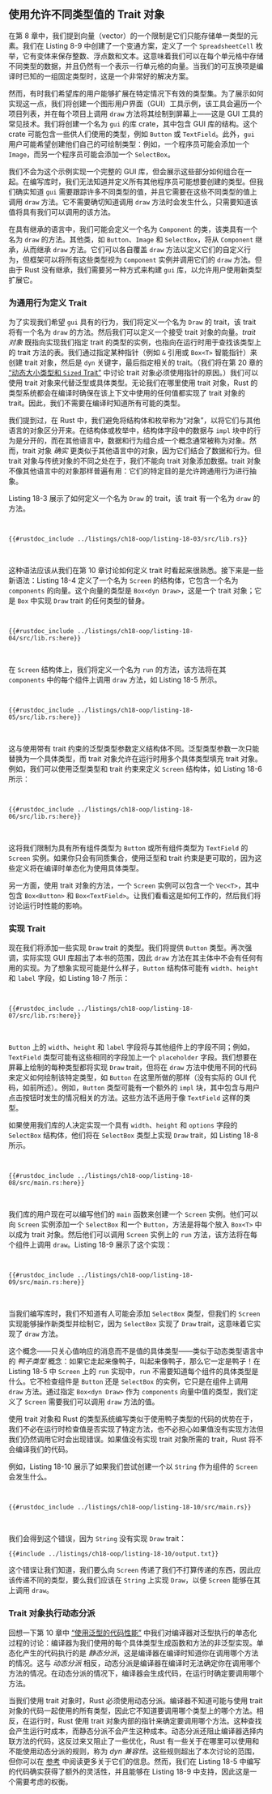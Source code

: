 ## 使用允许不同类型值的 Trait 对象

在第 8 章中，我们提到向量（vector）的一个限制是它们只能存储单一类型的元素。我们在 Listing 8-9 中创建了一个变通方案，定义了一个 `SpreadsheetCell` 枚举，它有变体来保存整数、浮点数和文本。这意味着我们可以在每个单元格中存储不同类型的数据，并且仍然有一个表示一行单元格的向量。当我们的可互换项是编译时已知的一组固定类型时，这是一个非常好的解决方案。

然而，有时我们希望库的用户能够扩展在特定情况下有效的类型集。为了展示如何实现这一点，我们将创建一个图形用户界面（GUI）工具示例，该工具会遍历一个项目列表，并在每个项目上调用 `draw` 方法将其绘制到屏幕上——这是 GUI 工具的常见技术。我们将创建一个名为 `gui` 的库 crate，其中包含 GUI 库的结构。这个 crate 可能包含一些供人们使用的类型，例如 `Button` 或 `TextField`。此外，`gui` 用户可能希望创建他们自己的可绘制类型：例如，一个程序员可能会添加一个 `Image`，而另一个程序员可能会添加一个 `SelectBox`。

我们不会为这个示例实现一个完整的 GUI 库，但会展示这些部分如何组合在一起。在编写库时，我们无法知道并定义所有其他程序员可能想要创建的类型。但我们确实知道 `gui` 需要跟踪许多不同类型的值，并且它需要在这些不同类型的值上调用 `draw` 方法。它不需要确切知道调用 `draw` 方法时会发生什么，只需要知道该值将具有我们可以调用的该方法。

在具有继承的语言中，我们可能会定义一个名为 `Component` 的类，该类具有一个名为 `draw` 的方法。其他类，如 `Button`、`Image` 和 `SelectBox`，将从 `Component` 继承，从而继承 `draw` 方法。它们可以各自覆盖 `draw` 方法以定义它们的自定义行为，但框架可以将所有这些类型视为 `Component` 实例并调用它们的 `draw` 方法。但由于 Rust 没有继承，我们需要另一种方式来构建 `gui` 库，以允许用户使用新类型扩展它。

### 为通用行为定义 Trait

为了实现我们希望 `gui` 具有的行为，我们将定义一个名为 `Draw` 的 trait，该 trait 将有一个名为 `draw` 的方法。然后我们可以定义一个接受 trait 对象的向量。_trait 对象_ 既指向实现我们指定 trait 的类型的实例，也指向在运行时用于查找该类型上的 trait 方法的表。我们通过指定某种指针（例如 `&` 引用或 `Box<T>` 智能指针）来创建 trait 对象，然后是 `dyn` 关键字，最后指定相关的 trait。（我们将在第 20 章的 [“动态大小类型和 `Sized` Trait”][dynamically-sized] 中讨论 trait 对象必须使用指针的原因。）我们可以使用 trait 对象来代替泛型或具体类型。无论我们在哪里使用 trait 对象，Rust 的类型系统都会在编译时确保在该上下文中使用的任何值都实现了 trait 对象的 trait。因此，我们不需要在编译时知道所有可能的类型。

我们提到过，在 Rust 中，我们避免将结构体和枚举称为“对象”，以将它们与其他语言的对象区分开来。在结构体或枚举中，结构体字段中的数据与 `impl` 块中的行为是分开的，而在其他语言中，数据和行为组合成一个概念通常被称为对象。然而，trait 对象 _确实_ 更类似于其他语言中的对象，因为它们结合了数据和行为。但 trait 对象与传统对象的不同之处在于，我们不能向 trait 对象添加数据。trait 对象不像其他语言中的对象那样普遍有用：它们的特定目的是允许跨通用行为进行抽象。

Listing 18-3 展示了如何定义一个名为 `Draw` 的 trait，该 trait 有一个名为 `draw` 的方法。

<Listing number="18-3" file-name="src/lib.rs" caption="`Draw` trait 的定义">

```rust,noplayground
{{#rustdoc_include ../listings/ch18-oop/listing-18-03/src/lib.rs}}
```

</Listing>

这种语法应该从我们在第 10 章讨论如何定义 trait 时看起来很熟悉。接下来是一些新语法：Listing 18-4 定义了一个名为 `Screen` 的结构体，它包含一个名为 `components` 的向量。这个向量的类型是 `Box<dyn Draw>`，这是一个 trait 对象；它是 `Box` 中实现 `Draw` trait 的任何类型的替身。

<Listing number="18-4" file-name="src/lib.rs" caption="定义 `Screen` 结构体，其中 `components` 字段保存实现 `Draw` trait 的 trait 对象向量">

```rust,noplayground
{{#rustdoc_include ../listings/ch18-oop/listing-18-04/src/lib.rs:here}}
```

</Listing>

在 `Screen` 结构体上，我们将定义一个名为 `run` 的方法，该方法将在其 `components` 中的每个组件上调用 `draw` 方法，如 Listing 18-5 所示。

<Listing number="18-5" file-name="src/lib.rs" caption="`Screen` 上的 `run` 方法，它在每个组件上调用 `draw` 方法">

```rust,noplayground
{{#rustdoc_include ../listings/ch18-oop/listing-18-05/src/lib.rs:here}}
```

</Listing>

这与使用带有 trait 约束的泛型类型参数定义结构体不同。泛型类型参数一次只能替换为一个具体类型，而 trait 对象允许在运行时用多个具体类型填充 trait 对象。例如，我们可以使用泛型类型和 trait 约束来定义 `Screen` 结构体，如 Listing 18-6 所示：

<Listing number="18-6" file-name="src/lib.rs" caption="使用泛型和 trait 约束的 `Screen` 结构体及其 `run` 方法的替代实现">

```rust,noplayground
{{#rustdoc_include ../listings/ch18-oop/listing-18-06/src/lib.rs:here}}
```

</Listing>

这将我们限制为具有所有组件类型为 `Button` 或所有组件类型为 `TextField` 的 `Screen` 实例。如果你只会有同质集合，使用泛型和 trait 约束是更可取的，因为这些定义将在编译时单态化为使用具体类型。

另一方面，使用 trait 对象的方法，一个 `Screen` 实例可以包含一个 `Vec<T>`，其中包含 `Box<Button>` 和 `Box<TextField>`。让我们看看这是如何工作的，然后我们将讨论运行时性能的影响。

### 实现 Trait

现在我们将添加一些实现 `Draw` trait 的类型。我们将提供 `Button` 类型。再次强调，实际实现 GUI 库超出了本书的范围，因此 `draw` 方法在其主体中不会有任何有用的实现。为了想象实现可能是什么样子，`Button` 结构体可能有 `width`、`height` 和 `label` 字段，如 Listing 18-7 所示：

<Listing number="18-7" file-name="src/lib.rs" caption="实现 `Draw` trait 的 `Button` 结构体">

```rust,noplayground
{{#rustdoc_include ../listings/ch18-oop/listing-18-07/src/lib.rs:here}}
```

</Listing>

`Button` 上的 `width`、`height` 和 `label` 字段将与其他组件上的字段不同；例如，`TextField` 类型可能有这些相同的字段加上一个 `placeholder` 字段。我们想要在屏幕上绘制的每种类型都将实现 `Draw` trait，但将在 `draw` 方法中使用不同的代码来定义如何绘制该特定类型，如 `Button` 在这里所做的那样（没有实际的 GUI 代码，如前所述）。例如，`Button` 类型可能有一个额外的 `impl` 块，其中包含与用户点击按钮时发生的情况相关的方法。这些方法不适用于像 `TextField` 这样的类型。

如果使用我们库的人决定实现一个具有 `width`、`height` 和 `options` 字段的 `SelectBox` 结构体，他们将在 `SelectBox` 类型上实现 `Draw` trait，如 Listing 18-8 所示。

<Listing number="18-8" file-name="src/main.rs" caption="另一个使用 `gui` 并在 `SelectBox` 结构体上实现 `Draw` trait 的 crate">

```rust,ignore
{{#rustdoc_include ../listings/ch18-oop/listing-18-08/src/main.rs:here}}
```

</Listing>

我们库的用户现在可以编写他们的 `main` 函数来创建一个 `Screen` 实例。他们可以向 `Screen` 实例添加一个 `SelectBox` 和一个 `Button`，方法是将每个放入 `Box<T>` 中以成为 trait 对象。然后他们可以调用 `Screen` 实例上的 `run` 方法，该方法将在每个组件上调用 `draw`。Listing 18-9 展示了这个实现：

<Listing number="18-9" file-name="src/main.rs" caption="使用 trait 对象存储实现相同 trait 的不同类型的值">

```rust,ignore
{{#rustdoc_include ../listings/ch18-oop/listing-18-09/src/main.rs:here}}
```

</Listing>

当我们编写库时，我们不知道有人可能会添加 `SelectBox` 类型，但我们的 `Screen` 实现能够操作新类型并绘制它，因为 `SelectBox` 实现了 `Draw` trait，这意味着它实现了 `draw` 方法。

这个概念——只关心值响应的消息而不是值的具体类型——类似于动态类型语言中的 _鸭子类型_ 概念：如果它走起来像鸭子，叫起来像鸭子，那么它一定是鸭子！在 Listing 18-5 中 `Screen` 上的 `run` 实现中，`run` 不需要知道每个组件的具体类型是什么。它不检查组件是 `Button` 还是 `SelectBox` 的实例，它只是在组件上调用 `draw` 方法。通过指定 `Box<dyn Draw>` 作为 `components` 向量中值的类型，我们定义了 `Screen` 需要我们可以调用 `draw` 方法的值。

使用 trait 对象和 Rust 的类型系统编写类似于使用鸭子类型的代码的优势在于，我们不必在运行时检查值是否实现了特定方法，也不必担心如果值没有实现方法但我们仍然调用它时会出现错误。如果值没有实现 trait 对象所需的 trait，Rust 将不会编译我们的代码。

例如，Listing 18-10 展示了如果我们尝试创建一个以 `String` 作为组件的 `Screen` 会发生什么。

<Listing number="18-10" file-name="src/main.rs" caption="尝试使用未实现 trait 对象的 trait 的类型">

```rust,ignore,does_not_compile
{{#rustdoc_include ../listings/ch18-oop/listing-18-10/src/main.rs}}
```

</Listing>

我们会得到这个错误，因为 `String` 没有实现 `Draw` trait：

```console
{{#include ../listings/ch18-oop/listing-18-10/output.txt}}
```

这个错误让我们知道，我们要么向 `Screen` 传递了我们不打算传递的东西，因此应该传递不同的类型，要么我们应该在 `String` 上实现 `Draw`，以便 `Screen` 能够在其上调用 `draw`。

### Trait 对象执行动态分派

回想一下第 10 章中 [“使用泛型的代码性能”][performance-of-code-using-generics] 中我们对编译器对泛型执行的单态化过程的讨论：编译器为我们使用的每个具体类型生成函数和方法的非泛型实现。单态化产生的代码执行的是 _静态分派_，这是编译器在编译时知道你在调用哪个方法的情况。这与 _动态分派_ 相反，动态分派是编译器在编译时无法确定你在调用哪个方法的情况。在动态分派的情况下，编译器会生成代码，在运行时确定要调用哪个方法。

当我们使用 trait 对象时，Rust 必须使用动态分派。编译器不知道可能与使用 trait 对象的代码一起使用的所有类型，因此它不知道要调用哪个类型上的哪个方法。相反，在运行时，Rust 使用 trait 对象内部的指针来确定要调用哪个方法。这种查找会产生运行时成本，而静态分派不会产生这种成本。动态分派还阻止编译器选择内联方法的代码，这反过来又阻止了一些优化，Rust 有一些关于在哪里可以使用和不能使用动态分派的规则，称为 _dyn 兼容性_。这些规则超出了本次讨论的范围，但你可以在 [参考][dyn-compatibility] 中阅读更多关于它们的信息。然而，我们在 Listing 18-5 中编写的代码确实获得了额外的灵活性，并且能够在 Listing 18-9 中支持，因此这是一个需要考虑的权衡。

[performance-of-code-using-generics]: ch10-01-syntax.html#performance-of-code-using-generics
[dynamically-sized]: ch20-03-advanced-types.html#dynamically-sized-types-and-the-sized-trait
[dyn-compatibility]: https://doc.rust-lang.org/reference/items/traits.html#dyn-compatibility